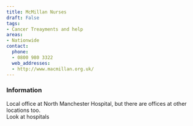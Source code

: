 ```yaml
---
title: McMillan Nurses
draft: False
tags:
- Cancer Treayments and help
areas:
- Nationwide
contact:
  phone:
  - 0800 980 3322
  web_addresses:
  - http://www.macmillan.org.uk/
---
```


### Information
Local office at North Manchester Hospital, but there are offices at other locations too.  
Look at hospitals